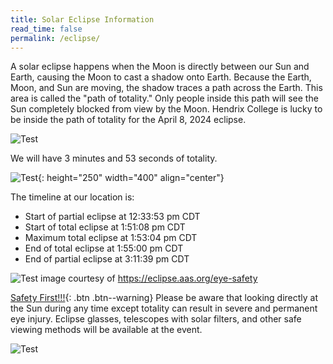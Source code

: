 ```yaml
---
title: Solar Eclipse Information
read_time: false
permalink: /eclipse/
---
```

A solar eclipse happens when the Moon is directly between our Sun and Earth, causing the Moon to cast a shadow onto Earth. Because the Earth, Moon, and Sun are moving, the shadow traces a path across the Earth. This area is called the "path of totality." Only people inside this path will see the Sun completely blocked from view by the Moon. Hendrix College is lucky to be inside the path of totality for the April 8, 2024 eclipse.

![Test](/blog/assets/images/map.png)

We will have 3 minutes and 53 seconds of totality.

![Test](/blog/assets/images/TotalSolarEclipse.jpg){: height="250" width="400" align="center"}

The timeline at our location is:
- Start of partial eclipse at 12:33:53 pm CDT
- Start of total eclipse at 1:51:08 pm CDT
- Maximum total eclipse at 1:53:04 pm CDT
- End of total eclipse at 1:55:00 pm CDT
- End of partial eclipse at 3:11:39 pm CDT

 
 ![Test](/blog/assets/images/filtersafety.png)
 image courtesy of https://eclipse.aas.org/eye-safety

 [Safety First!!!](#link){: .btn .btn--warning} Please be aware that looking directly at the Sun during any time except totality can result in severe and permanent eye injury. Eclipse glasses, telescopes with solar filters, and other safe viewing methods will be available at the event.


![Test](/blog/assets/images/SolarEclipseInfo1.jpg)





